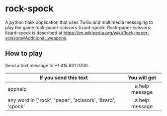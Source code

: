 # rock-spock

A python flask application that uses Twilio and multimedia messaging to play the game rock-paper-scissors-lizard-spock.  Rock-paper-scissors-lizard-spock is described at <https://en.wikipedia.org/wiki/Rock-paper-scissors#Additional_weapons>.

## How to play

Send a text message to +1 415 801 0700.

| If you send this text | You will get   |
| --------------------- |:--------------:|
| apphelp               | a help message |
| any word in ['rock', 'paper', 'scissors', 'lizard', 'spock'  | a help message |
